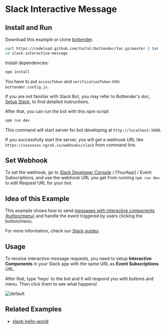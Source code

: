 # Slack Interactive Message

## Install and Run

Download this example or clone [bottender](https://github.com/Yoctol/bottender).

```sh
curl https://codeload.github.com/Yoctol/bottender/tar.gz/master | tar -xz --strip=2 bottender-master/examples/slack-interactive-message
cd slack-interactive-message
```

Install dependencies:

```sh
npm install
```

You have to put `accessToken` and `verificationToken` into `bottender.config.js`.

If you are not familiar with Slack Bot, you may refer to Bottender's doc, [Setup Slack](https://bottender.js.org/docs/channel-slack-setup), to find detailed instructions.

After that, you can run the bot with this npm script:

```sh
npm run dev
```

This command will start server for bot developing at `http://localhost:5000`.

If you successfully start the server, you will get a webhook URL like `https://xxxxxxxx.ngrok.io/webhooks/slack` from command line.

## Set Webhook

To set the webhook, go to [Slack Developer Console](https://api.slack.com/apps) / [YourApp] / Event Subscriptions, and use the webhook URL you get from running `npm run dev` to edit Request URL for your bot.

## Idea of this Example

This example shows how to send [messages with interactive components (button/menu)](https://api.slack.com/interactive-messages) and handle the event triggered by users clicking the button/menu.

For more information, check our [Slack guides](https://bottender.js.org/docs/channel-slack-setup).

## Usage

To receive interactive message requests, you need to setup **Interactive Components** in your Slack app with the same URL as **Event Subscriptions** URL.

After that, type 'heyo' to the bot and it will respond you with buttons and menu. Then click them to see what happens!

![default](https://user-images.githubusercontent.com/1003146/33164927-e2ec8da6-d06f-11e7-9378-e8a3e9b37257.png)

## Related Examples

- [slack-hello-world](../slack-hello-world)
